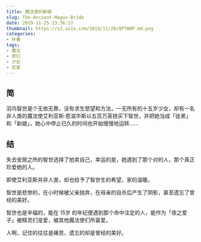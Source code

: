 ```yaml
---
title: 魔法使的新娘
slug: The-Ancient-Magus-Bride
date: 2019-11-25 13:36:17
thumbnail: https://s2.ax1x.com/2019/11/28/QPTW0P.md.png
categories:
- 补番
tags:
- 魔法
- 奇幻
- 少女
- 恋爱
---
```


## 简

羽鸟智世是个无依无靠，没有求生慾望和方法，一无所有的十五岁少女，却有一名非人类的魔法使艾利亚斯·恩滋华斯以五百万英镑买下智世，并把她当成「徒弟」和「新娘」，她心中停止已久的时间也开始慢慢地运转……

## 结

失去安居之所的智世选择了拍卖自己，幸运的是，她遇到了那个对的人，那个真正珍爱她的人。

即使艾利亚斯并非人类，却也给予了智世生的希望，家的温暖。

智世是悲惨的，在小时候被父亲抛弃，在母亲的自杀后产生了阴影，甚至遗忘了曾经的美好。

智世也是辛福的，能在 15岁 的年纪便遇到那个命中注定的人，能作为「夜之爱子」被精灵们宠爱，被其他魔法使们所喜爱。

人啊，记住的往往是痛苦，遗忘的却是曾经的美好。
